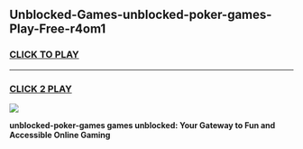 
## Unblocked-Games-unblocked-poker-games-Play-Free-r4om1
<h3>
<a href="https://premium76.site?title=unblocked-poker-games&ref=22A">CLICK TO PLAY</a></h3>
<hr>

<h3>
<a href="https://premium76.site?title=unblocked-poker-games&ref=22A">CLICK 2 PLAY</a>
  
</h3>

<a href="https://premium76.site?title=unblocked-poker-games&ref=22A"><img src="https://clearcache.store/games.png"></a>


**unblocked-poker-games games unblocked: Your Gateway to Fun and Accessible Online Gaming**
